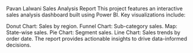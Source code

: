 Pavan Lalwani Sales Analysis Report
This project features an interactive sales analysis dashboard built using Power BI. Key visualizations include:

Donut Chart: Sales by region.
Funnel Chart: Sub-category sales.
Map: State-wise sales.
Pie Chart: Segment sales.
Line Chart: Sales trends by order date.
The report provides actionable insights to drive data-informed decisions.

